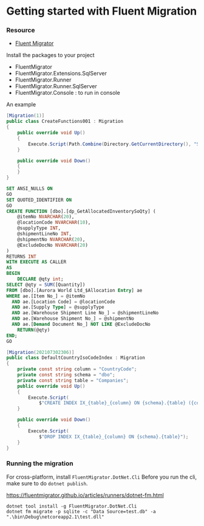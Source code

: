 # Getting started with Fluent Migration

### Resource

* [Fluent Migrator](https://fluentmigrator.github.io/)


Install the packages to your project

* FluentMigrator
* FluentMigrator.Extensions.SqlServer
* FluentMigrator.Runner
* FluentMigrator.Runner.SqlServer
* FluentMigrator.Console : to run in console


An example

```csharp
[Migration(1)]
public class CreateFunctions001 : Migration
{
    public override void Up()
    {
        Execute.Script(Path.Combine(Directory.GetCurrentDirectory(), "Scripts/001/dp_GetAllocatedInventorySoQty.sql"));
    }

    public override void Down()
    {
    }
}
```

```sql
SET ANSI_NULLS ON
GO
SET QUOTED_IDENTIFIER ON
GO
CREATE FUNCTION [dbo].[dp_GetAllocatedInventorySoQty] (
    @itemNo NVARCHAR(20),
    @locationCode NVARCHAR(10),
    @supplyType INT,
    @shipmentLineNo INT,
    @shipmentNo NVARCHAR(20),
    @ExcludeDocNo NVARCHAR(20)
)
RETURNS INT
WITH EXECUTE AS CALLER
AS
BEGIN
    DECLARE @qty int;
SELECT @qty = SUM([Quantity])
FROM [dbo].[Aurora World Ltd_$Allocation Entry] ae
WHERE ae.[Item No_] = @itemNo
  AND ae.[Location Code] = @locationCode
  AND ae.[Supply Type] = @supplyType
  AND ae.[Warehouse Shipment Line No_] = @shipmentLineNo
  AND ae.[Warehouse Shipment No_] = @shipmentNo
  AND ae.[Demand Document No_] NOT LIKE @ExcludeDocNo
    RETURN(@qty)
END;
GO

```

```csharp
[Migration(202107302306)]
public class DefaultCountryIsoCodeIndex : Migration
{
    private const string column = "CountryCode";
    private const string schema = "dbo";
    private const string table = "Companies";
    public override void Up()
    {
        Execute.Script(
            $"CREATE INDEX IX_{table}_{column} ON {schema}.{table} ({column})");
    }

    public override void Down()
    {
        Execute.Script(
            $"DROP INDEX IX_{table}_{column} ON {schema}.{table}");
    }
}
```

### Running the migration

For cross-platform, install `FluentMigrator.DotNet.Cli`
Before you run the cli, make sure to do `dotnet publish`.

https://fluentmigrator.github.io/articles/runners/dotnet-fm.html

    dotnet tool install -g FluentMigrator.DotNet.Cli
    dotnet fm migrate -p sqlite -c "Data Source=test.db" -a ".\bin\Debug\netcoreapp2.1\test.dll"
